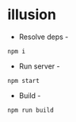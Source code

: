 # illusion

- Resolve deps -
```
npm i
```

- Run server -
```
npm start
```

- Build -
```
npm run build
```

